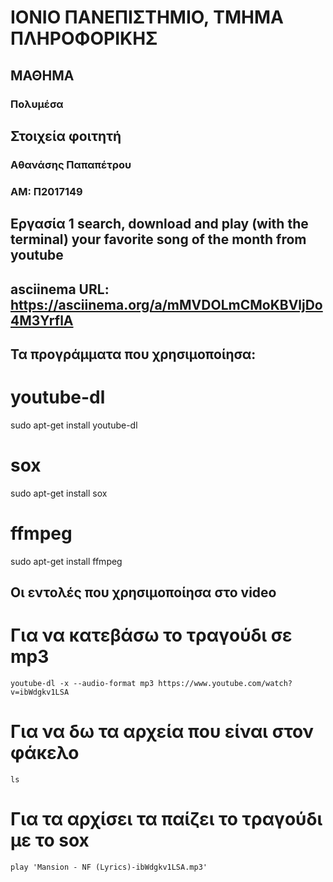 # ΙΟΝΙΟ ΠΑΝΕΠΙΣΤΗΜΙΟ, ΤΜΗΜΑ ΠΛΗΡΟΦΟΡΙΚΗΣ 
## ΜΑΘΗΜΑ
### Πολυμέσα  

## Στοιχεία φοιτητή  
### Αθανάσης Παπαπέτρου
### ΑΜ: Π2017149

## Eργασία 1 search, download and play (with the terminal) your favorite song of the month from youtube

## asciinema URL: https://asciinema.org/a/mMVDOLmCMoKBVljDo4M3YrflA

## Τα προγράμματα που χρησιμοποίησα:

# youtube-dl
sudo apt-get install youtube-dl

# sox
sudo apt-get install sox

# ffmpeg
sudo apt-get install ffmpeg


## Οι εντολές που χρησιμοποίησα στο video

# Για να κατεβάσω το τραγούδι σε mp3
```
youtube-dl -x --audio-format mp3 https://www.youtube.com/watch?v=ibWdgkv1LSA
```
# Για να δω τα αρχεία που είναι στον φάκελο 
```
ls
```
# Για τα αρχίσει τα παίζει το τραγούδι με το sox
```
play 'Mansion - NF (Lyrics)-ibWdgkv1LSA.mp3'
```

